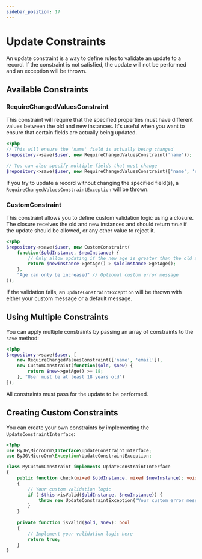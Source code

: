```yaml
---
sidebar_position: 17
---
```


# Update Constraints

An update constraint is a way to define rules to validate an update to a record.
If the constraint is not satisfied, the update will not be performed and an exception will be thrown.

## Available Constraints

### RequireChangedValuesConstraint

This constraint will require that the specified properties must have different values between the old and new instances.
It's useful when you want to ensure that certain fields are actually being updated.

```php
<?php
// This will ensure the 'name' field is actually being changed
$repository->save($user, new RequireChangedValuesConstraint('name'));

// You can also specify multiple fields that must change
$repository->save($user, new RequireChangedValuesConstraint(['name', 'email']));
```

If you try to update a record without changing the specified field(s), a `RequireChangedValuesConstraintException` will
be thrown.

### CustomConstraint

This constraint allows you to define custom validation logic using a closure. The closure receives the old and new
instances and should return `true` if the update should be allowed, or any other value to reject it.

```php
<?php
$repository->save($user, new CustomConstraint(
    function($oldInstance, $newInstance) {
        // Only allow updating if the new age is greater than the old age
        return $newInstance->getAge() > $oldInstance->getAge();
    },
    "Age can only be increased" // Optional custom error message
));
```

If the validation fails, an `UpdateConstraintException` will be thrown with either your custom message or a default
message.

## Using Multiple Constraints

You can apply multiple constraints by passing an array of constraints to the `save` method:

```php
<?php
$repository->save($user, [
    new RequireChangedValuesConstraint(['name', 'email']),
    new CustomConstraint(function($old, $new) {
        return $new->getAge() >= 18;
    }, "User must be at least 18 years old")
]);
```

All constraints must pass for the update to be performed.

## Creating Custom Constraints

You can create your own constraints by implementing the `UpdateConstraintInterface`:

```php
<?php
use ByJG\MicroOrm\Interface\UpdateConstraintInterface;
use ByJG\MicroOrm\Exception\UpdateConstraintException;

class MyCustomConstraint implements UpdateConstraintInterface
{
    public function check(mixed $oldInstance, mixed $newInstance): void
    {
        // Your custom validation logic
        if (!$this->isValid($oldInstance, $newInstance)) {
            throw new UpdateConstraintException("Your custom error message");
        }
    }
    
    private function isValid($old, $new): bool
    {
        // Implement your validation logic here
        return true;
    }
}
```
